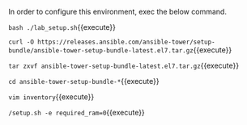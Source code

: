 In order to configure this environment, exec the below command.

`bash ./lab_setup.sh`{{execute}}


`curl -O https://releases.ansible.com/ansible-tower/setup-bundle/ansible-tower-setup-bundle-latest.el7.tar.gz`{{execute}}

`tar zxvf ansible-tower-setup-bundle-latest.el7.tar.gz`{{execute}}

`cd ansible-tower-setup-bundle-*`{{execute}}

`vim inventory`{{execute}}

`/setup.sh -e required_ram=0`{{execute}}
